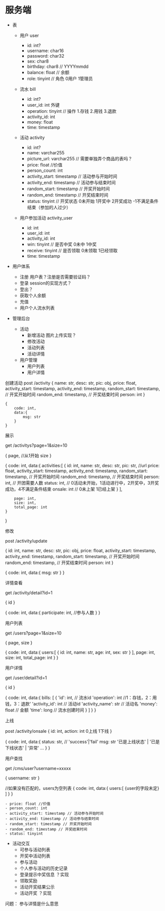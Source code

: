 服务端
=========

- 表
  - 用户 user
    - id: int?
    - username: char16
    - password: char32
    - sex: char8
    - birthday: char8 // YYYYmmdd
    - balance: float // 余额
    - role: tinyint // 角色  0用户 1管理员


  - 流水 bill
    - id: int?
    - user_id:  int 外键
    - operation: tinyint // 操作 1.存钱 2.用钱 3.退款
    - activity_id: int
    - money: float
    - time: timestamp

  - 活动 activity
    - id: int?
    - name: varchar255
    - picture_url: varchar255 // 需要单独弄个商品的表吗？
    - price: float //价值
    - person_count: int
    - activity_start: timestamp // 活动参与开始时间
    - activity_end: timestamp // 活动参与结束时间
    - random_start: timestamp // 开奖开始时间
    - random_end: timestamp // 开奖结束时间
    - status: tinyint // 开奖状态 0未开始 1开奖中 2开奖成功 -1不满足条件结束（参加的人过少）

  - 用户参加活动  activity_user
    - id: int
    - user_id: int
    - activity_id: int
    - win: tinyint // 是否中奖 0未中  1中奖
    - receive: tinyint // 是否领取 0未领取 1已经领取
    - time: timestamp



- 用户体系
  - 注册 用户表？注册是否需要验证码？
  - 登录 session的实现方式？
  - 登出？
  - 获取个人余额
  - 充值
  - 用户个人流水列表

- 管理后台
  - 活动
    - 新增活动 图片上传实现？
    - 修改活动
    - 活动列表
    - 活动详情
  - 用户管理
    - 用户列表
    - 用户详情

创建活动
post  /activity
	{
		name: str,
		desc: str,
		pic: obj,
		price: float,
		activity_start: timestamp,
      activity_end: timestamp,
      random_start: timestamp, // 开奖开始时间
      random_end: timestamp, // 开奖结束时间
		person: int
	}

	{
		code: int,
		data:{
			msg: str
		}
	}

展示

get /activitys?page=1&size=10

{
	page,  //从1开始
	size
}

{
	code: int,
	data:{
		activities:[
							{
								id: int,
								name: str,
								desc: str,
								pic: str, //url
								price: float,
								activity_start: timestamp,
						      activity_end: timestamp,
						      random_start: timestamp, // 开奖开始时间
						      random_end: timestamp, // 开奖结束时间
								person: int, // 开团需要人数
							   status: int, // 0活动未开始，1活动进行中，2开奖中，3开奖成功，4不满足条件结束
							   onsale: int // 0未上架 1已经上架
							}
						],

		page: int,
		size: int,
		total_page: int
	}
}

修改

post /activity/update

{
	id: int,
	name: str,
	desc: str,
	pic: obj,
	price: float,
	activity_start: timestamp,
   activity_end: timestamp,
   random_start: timestamp, // 开奖开始时间
   random_end: timestamp, // 开奖结束时间
   person: int
}

{
	code: int,
		data:{
			msg: str
		}
}

详情查看

get /activity/detail?id=1

{
	id
}


{
	code: int,
		data:{
			participate: int, //参与人数
		}
}


用户列表

get /users?page=1&size=10

{
	page,
	size
}

{
	code: int,
		data:{
			users:[
				{
					id: int,
					name: str,
					age: int,
					sex: str
				}
			],
			page: int,
			size: int,
			total_page: int
		}
}


用户详情

get /user/detail?id=1

{
	id
}


{
	code: int,
	data:{
        bills: [
          {
            'id': int, // 流水id
            'operation': int //1：存钱，2：用钱，3：退款'
            'activity_id': int // 活动id
            'activity_name': str // 活动名
            'money': float // 金额
            'time': long // 流水创建时间
          }
        ]
	}
}

上线

post /activity/onsale
{
    id: int,
    action: int 0上线 1下线
}

{
    code: int,
    data:{
        status: str, //  'success'|'fail'
        msg: str '已是上线状态' | '已是下线状态' | '异常' ...
    }
}

用户查找

get /cms/user?username=xxxxx

{
    username: str
}

//如果没有匹配的，users为空列表
{
    code: int,
    data:{
        users:[
            {user的字段未定}
        ]
    }
}







    - price: float //价值
    - person_count: int
    - activity_start: timestamp // 活动参与开始时间
    - activity_end: timestamp // 活动参与结束时间
    - random_start: timestamp // 开奖开始时间
    - random_end: timestamp // 开奖结束时间
    - status: tinyint



- 活动交互
  - 可参与活动列表
  - 开奖中活动列表
  - 参与活动
  - 个人参与活动的历史记录
  - 登录提示中奖信息 ？实现
  - 领取奖励
  - 活动开奖结果公示
  - 活动开奖 ？实现








问题：
参与详情是什么意思

